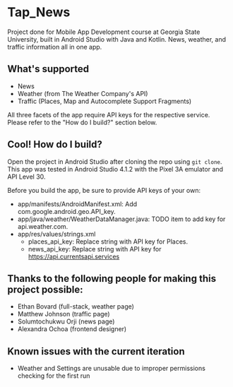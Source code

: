 # Tap_News
Project done for Mobile App Development course at Georgia State University, built in Android Studio with Java and Kotlin. News, weather, and traffic information all in one app.

## What's supported
* News
* Weather (from The Weather Company's API)
* Traffic (Places, Map and Autocomplete Support Fragments)

All three facets of the app require API keys for the respective service. Please refer to the "How do I build?" section below.

## Cool! How do I build?
Open the project in Android Studio after cloning the repo using `git clone`. This app was tested in Android Studio 4.1.2 with the Pixel 3A emulator and API Level 30.

Before you build the app, be sure to provide API keys of your own:

* app/manifests/AndroidManifest.xml: Add com.google.android.geo.API_key.
* app/java/weather/WeatherDataManager.java: TODO item to add key for api.weather.com.
* app/res/values/strings.xml
  - places_api_key: Replace string with API key for Places.
  - news_api_key: Replace string with API key for https://api.currentsapi.services

## Thanks to the following people for making this project possible:
* Ethan Bovard (full-stack, weather page)
* Matthew Johnson (traffic page)
* Solumtochukwu Orji (news page)
* Alexandra Ochoa (frontend designer)

## Known issues with the current iteration
* Weather and Settings are unusable due to improper permissions checking for the first run
